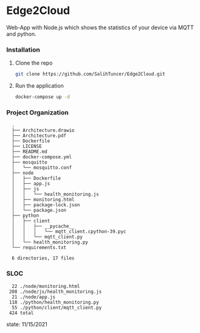 # Edge2Cloud

Web-App with Node.js which shows the statistics of your device via MQTT and python. 

### Installation

1. Clone the repo
   ```sh
   git clone https://github.com/SalihTuncer/Edge2Cloud.git
   ```
2. Run the application
   ```sh
   docker-compose up -d
   ```

### Project Organization

      .
      ├── Architecture.drawio
      ├── Architecture.pdf
      ├── Dockerfile
      ├── LICENSE
      ├── README.md
      ├── docker-compose.yml
      ├── mosquitto
      │   └── mosquitto.conf
      ├── node
      │   ├── Dockerfile
      │   ├── app.js
      │   ├── js
      │   │   └── health_monitoring.js
      │   ├── monitoring.html
      │   ├── package-lock.json
      │   └── package.json
      ├── python
      │   ├── client
      │   │   ├── __pycache__
      │   │   │   └── mqtt_client.cpython-39.pyc
      │   │   └── mqtt_client.py
      │   └── health_monitoring.py
      └── requirements.txt

      6 directories, 17 files

### SLOC

      22 ./node/monitoring.html
     208 ./node/js/health_monitoring.js
      21 ./node/app.js
     118 ./python/health_monitoring.py
      55 ./python/client/mqtt_client.py
     424 total

state: 11/15/2021

